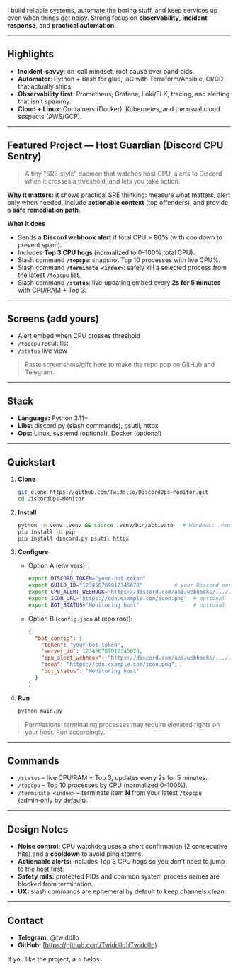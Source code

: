 
I build reliable systems, automate the boring stuff, and keep services up even when things get noisy. Strong focus on **observability**, **incident response**, and **practical automation**.

---

## Highlights
- **Incident-savvy**: on-call mindset, root cause over band‑aids.
- **Automator**: Python + Bash for glue, IaC with Terraform/Ansible, CI/CD that actually ships.
- **Observability first**: Prometheus, Grafana, Loki/ELK, tracing, and alerting that isn’t spammy.
- **Cloud + Linux**: Containers (Docker), Kubernetes, and the usual cloud suspects (AWS/GCP).

---

## Featured Project — Host Guardian (Discord CPU Sentry)
> A tiny “SRE‑style” daemon that watches host CPU, alerts to Discord when it crosses a threshold, and lets you take action.

**Why it matters:** it shows practical SRE thinking: measure what matters, alert only when needed, include **actionable context** (top offenders), and provide a **safe remediation path**.

**What it does**
- Sends a **Discord webhook alert** if total CPU > **90%** (with cooldown to prevent spam).
- Includes **Top 3 CPU hogs** (normalized to 0–100% total CPU).
- Slash command **`/topcpu`**: snapshot Top 10 processes with live CPU%.
- Slash command **`/terminate <index>`**: safely kill a selected process from the latest `/topcpu` list.
- Slash command **`/status`**: live‑updating embed every **2s for 5 minutes** with CPU/RAM + Top 3.

---

## Screens (add yours)
- Alert embed when CPU crosses threshold
- `/topcpu` result list
- `/status` live view

> Paste screenshots/gifs here to make the repo pop on GitHub and Telegram.

---

## Stack
- **Language:** Python 3.11+
- **Libs:** discord.py (slash commands), psutil, httpx
- **Ops:** Linux, systemd (optional), Docker (optional)

---

## Quickstart
1. **Clone**

   ```bash
   git clone https://github.com/Twiddllo/DiscordOps-Monitor.git
   cd DiscordOps-Monitor
   ```



2. **Install**

   ```bash
   python -m venv .venv && source .venv/bin/activate   # Windows: .venv\Scripts\activate
   pip install -U pip
   pip install discord.py psutil httpx
   ```

3. **Configure**

   * Option A (env vars):

     ```bash
     export DISCORD_TOKEN="your-bot-token"
     export GUILD_ID="123456789012345678"          # your Discord server id
     export CPU_ALERT_WEBHOOK="https://discord.com/api/webhooks/.../..."
     export ICON_URL="https://cdn.example.com/icon.png"  # optional
     export BOT_STATUS="Monitoring host"                 # optional
     ```
   * Option B (`config.json` at repo root):

     ```json
     {
       "bot_config": {
         "token": "your-bot-token",
         "server_id": 123456789012345678,
         "cpu_alert_webhook": "https://discord.com/api/webhooks/.../...",
         "icon": "https://cdn.example.com/icon.png",
         "bot_status": "Monitoring host"
       }
     }
     ```

4. **Run**

   ```bash
   python main.py
   ```

> Permissions: terminating processes may require elevated rights on your host. Run accordingly.

---

## Commands

* `/status` – live CPU/RAM + Top 3, updates every 2s for 5 minutes.
* `/topcpu` – Top 10 processes by CPU (normalized 0–100%).
* `/terminate <index>` – terminate item **N** from your latest `/topcpu` (admin‑only by default).

---

## Design Notes

* **Noise control:** CPU watchdog uses a short confirmation (2 consecutive hits) and a **cooldown** to avoid ping storms.
* **Actionable alerts:** includes Top 3 CPU hogs so you don’t need to jump to the host first.
* **Safety rails:** protected PIDs and common system process names are blocked from termination.
* **UX:** slash commands are ephemeral by default to keep channels clean.

---

## Contact

* **Telegram:** @twiddllo
* **GitHub:** [https://github.com/Twiddllo](Twiddllo)

If you like the project, a ⭐ helps


